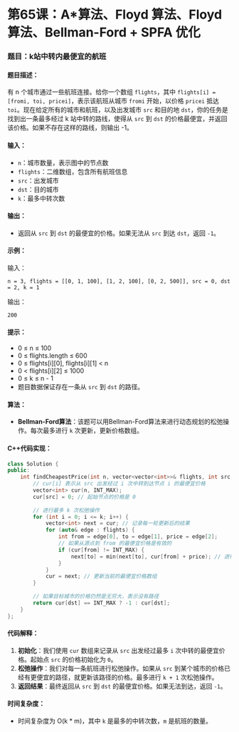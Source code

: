 # 第65课：A*算法、Floyd 算法、Floyd 算法、Bellman-Ford + SPFA 优化

### 题目：**k站中转内最便宜的航班**

#### 题目描述：

有 n 个城市通过一些航班连接。给你一个数组 `flights`，其中 `flights[i] = [fromi, toi, pricei]`，表示该航班从城市 `fromi` 开始，以价格 `pricei` 抵达 `toi`。现在给定所有的城市和航班，以及出发城市 `src` 和目的地 `dst`，你的任务是找到出一条最多经过 k 站中转的路线，使得从 `src` 到 `dst` 的价格最便宜，并返回该价格。如果不存在这样的路线，则输出 -1。

#### 输入：

- `n`：城市数量，表示图中的节点数
- `flights`：二维数组，包含所有航班信息
- `src`：出发城市
- `dst`：目的城市
- `k`：最多中转次数

#### 输出：

- 返回从 `src` 到 `dst` 的最便宜的价格。如果无法从 `src` 到达 `dst`，返回 `-1`。

#### 示例：

输入：

```text
n = 3, flights = [[0, 1, 100], [1, 2, 100], [0, 2, 500]], src = 0, dst = 2, k = 1
```

输出：

```text
200
```

#### 提示：

- 0 ≤ n ≤ 100
- 0 ≤ flights.length ≤ 600
- 0 ≤ flights[i][0], flights[i][1] < n
- 0 < flights[i][2] ≤ 1000
- 0 ≤ k ≤ n - 1
- 题目数据保证存在一条从 `src` 到 `dst` 的路径。

#### 算法：

- **Bellman-Ford算法**：该题可以用Bellman-Ford算法来进行动态规划的松弛操作。每次最多进行 `k` 次更新，更新价格数组。

#### C++代码实现：

```cpp
class Solution {
public:
    int findCheapestPrice(int n, vector<vector<int>>& flights, int src, int dst, int k) {
        // cur[i] 表示从 src 出发经过 i 次中转到达节点 i 的最便宜价格
        vector<int> cur(n, INT_MAX);
        cur[src] = 0; // 起始节点的价格是 0
        
        // 进行最多 k 次松弛操作
        for (int i = 0; i <= k; i++) {
            vector<int> next = cur; // 记录每一轮更新后的结果
            for (auto& edge : flights) {
                int from = edge[0], to = edge[1], price = edge[2];
                // 如果从源点到 from 的最便宜价格是有效的
                if (cur[from] != INT_MAX) {
                    next[to] = min(next[to], cur[from] + price); // 进行松弛操作
                }
            }
            cur = next; // 更新当前的最便宜价格数组
        }
        
        // 如果目标城市的价格仍然是无穷大，表示没有路径
        return cur[dst] == INT_MAX ? -1 : cur[dst];
    }
};
```

#### 代码解释：

1. **初始化**：我们使用 `cur` 数组来记录从 `src` 出发经过最多 `i` 次中转的最便宜价格。起始点 `src` 的价格初始化为 `0`。
2. **松弛操作**：我们对每一条航班进行松弛操作。如果从 `src` 到某个城市的价格已经有更便宜的路径，就更新该路径的价格。最多进行 `k + 1` 次松弛操作。
3. **返回结果**：最终返回从 `src` 到 `dst` 的最便宜价格。如果无法到达，返回 `-1`。

#### 时间复杂度：

- 时间复杂度为 O(k * m)，其中 `k` 是最多的中转次数，`m` 是航班的数量。